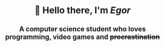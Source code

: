 <h1 align="center"> 👋 Hello there, I'm <i>Egor</i> </h1>

<h2 align="center">A computer science student who loves programming, video games and <s>procrastination</s></h2>
